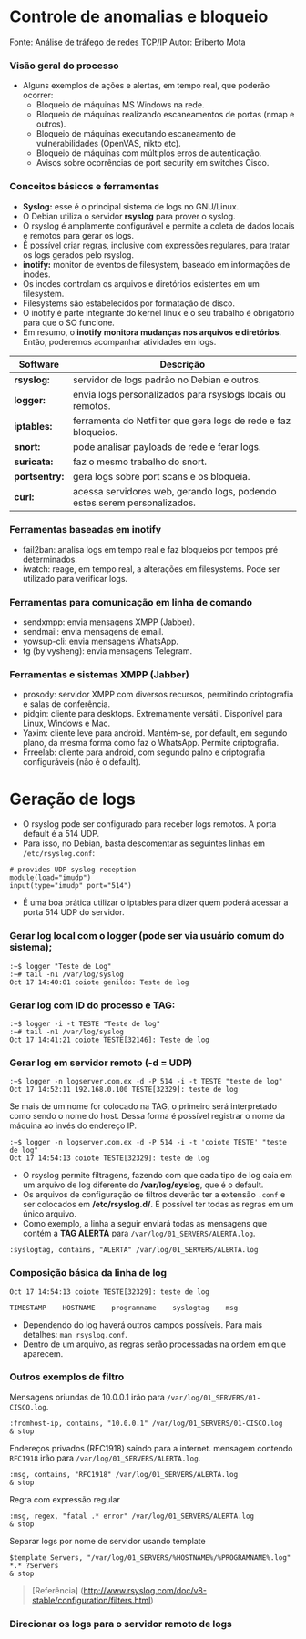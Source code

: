 # Controle de anomalias e bloqueio

Fonte: [Análise de tráfego de redes TCP/IP](https://youtu.be/8KyrUA1nACY?t=3430)
Autor: Eriberto Mota

### Visão geral do processo
- Alguns exemplos de ações e alertas, em tempo real, que poderão ocorrer:
   - Bloqueio de máquinas MS Windows na rede.
   - Bloqueio de máquinas realizando escaneamentos de portas (nmap e outros).
   - Bloqueio de máquinas executando escaneamento de vulnerabilidades (OpenVAS, nikto etc).
   - Bloqueio de máquinas com múltiplos erros de autenticação.
   - Avisos sobre ocorrências de port security em switches Cisco.
   
### Conceitos básicos e ferramentas
- **Syslog:** esse é o principal sistema de logs no GNU/Linux.
- O Debian utiliza o servidor **rsyslog** para prover o syslog.
- O rsyslog é amplamente configurável e permite a coleta de dados locais e remotos para gerar os logs.
- É possível criar regras, inclusive com expressões regulares, para tratar os logs gerados pelo rsyslog.
- **inotify:** monitor de eventos de filesystem, baseado em informações de inodes.
- Os inodes controlam os arquivos e diretórios existentes em um filesystem.
- Filesystems são estabelecidos por formatação de disco.
- O inotify é parte integrante do kernel linux e o seu trabalho é obrigatório para que o SO funcione.
- Em resumo, o **inotify monitora mudanças nos arquivos e diretórios**. Então, poderemos acompanhar atividades em logs.

| **Software** | **Descrição** |  
|--- |---| 
| **rsyslog:** | servidor de logs padrão no Debian e outros. |
| **logger:** | envia logs personalizados para rsyslogs locais ou remotos. |
| **iptables:** | ferramenta do Netfilter que gera logs de rede e faz bloqueios. |
| **snort:** | pode analisar payloads de rede e ferar logs. |
| **suricata:** | faz o mesmo trabalho do snort. |
| **portsentry:** | gera logs sobre port scans e os bloqueia. |
| **curl:** | acessa servidores web, gerando logs, podendo estes serem personalizados. |

### Ferramentas baseadas em inotify
- fail2ban: analisa logs em tempo real e faz bloqueios por tempos pré determinados.
- iwatch: reage, em tempo real, a alterações em filesystems. Pode ser utilizado para verificar logs.

### Ferramentas para comunicação em linha de comando
- sendxmpp: envia mensagens XMPP (Jabber).
- sendmail: envia mensagens de email.
- yowsup-cli: envia mensagens WhatsApp.
- tg (by vysheng): envia mensagens Telegram.

### Ferramentas e sistemas XMPP (Jabber)
- prosody: servidor XMPP com diversos recursos, permitindo criptografia e salas de conferência.
- pidgin: cliente para desktops. Extremamente versátil. Disponível para Linux, Windows e Mac.
- Yaxim: cliente leve para android. Mantém-se, por default, em segundo plano, da mesma forma como faz o WhatsApp. Permite criptografia.
- Frreelab: cliente para android, com segundo palno e criptografia configuráveis (não é o default).

# Geração de logs
- O rsyslog pode ser configurado para receber logs remotos. A porta default é a 514 UDP.
- Para isso, no Debian, basta descomentar as seguintes linhas em `/etc/rsyslog.conf`:
~~~
# provides UDP syslog reception
module(load="imudp")
input(type="imudp" port="514")
~~~
- É uma boa prática utilizar o iptables para dizer quem poderá acessar a porta 514 UDP do servidor.
  
### Gerar log local com o logger (pode ser via usuário comum do sistema);
~~~
:~$ logger "Teste de Log"
:~# tail -n1 /var/log/syslog
Oct 17 14:40:01 coiote genildo: Teste de log
~~~

### Gerar log com ID do processo e TAG:
~~~
:~$ logger -i -t TESTE "Teste de log"
:~# tail -n1 /var/log/syslog
Oct 17 14:41:21 coiote TESTE[32146]: Teste de log
~~~

### Gerar log em servidor remoto (-d = UDP)
~~~
:~$ logger -n logserver.com.ex -d -P 514 -i -t TESTE "teste de log"
Oct 17 14:52:11 192.168.0.100 TESTE[32329]: teste de log
~~~

Se mais de um nome for colocado na TAG, o primeiro será interpretado como sendo o nome do host. Dessa forma é possível registrar o nome da máquina ao invés do endereço IP.
~~~
:~$ logger -n logserver.com.ex -d -P 514 -i -t 'coiote TESTE' "teste de log"
Oct 17 14:54:13 coiote TESTE[32329]: teste de log
~~~
  
- O rsyslog permite filtragens, fazendo com que cada tipo de log caia em um arquivo de log diferente do **/var/log/syslog**, que é o default.
- Os arquivos de configuração de filtros deverão ter a extensão `.conf` e ser colocados em **/etc/rsyslog.d/**. É possível ter todas as regras em um único arquivo.
- Como exemplo, a linha a seguir enviará todas as mensagens que contém a **TAG ALERTA** para `/var/log/01_SERVERS/ALERTA.log`.
~~~
:syslogtag, contains, "ALERTA" /var/log/01_SERVERS/ALERTA.log
~~~

### Composição básica da linha de log
~~~
Oct 17 14:54:13 coiote TESTE[32329]: teste de log

TIMESTAMP    HOSTNAME    programname    syslogtag    msg
~~~
- Dependendo do log haverá outros campos possíveis. Para mais detalhes: `man rsyslog.conf`.
- Dentro de um arquivo, as regras serão processadas na ordem em que aparecem.

### Outros exemplos de filtro

Mensagens oriundas de 10.0.0.1 irão para `/var/log/01_SERVERS/01-CISCO.log`.  
~~~
:fromhost-ip, contains, "10.0.0.1" /var/log/01_SERVERS/01-CISCO.log
& stop
~~~

Endereços privados (RFC1918) saindo para a internet. mensagem contendo `RFC1918` irão para `/var/log/01_SERVERS/ALERTA.log`.
~~~
:msg, contains, "RFC1918" /var/log/01_SERVERS/ALERTA.log
& stop
~~~

Regra com expressão regular
~~~
:msg, regex, "fatal .* error" /var/log/01_SERVERS/ALERTA.log
& stop
~~~

Separar logs por nome de servidor usando template
~~~
$template Servers, "/var/log/01_SERVERS/%HOSTNAME%/%PROGRAMNAME%.log"
*.* ?Servers
& stop
~~~

> [Referência] (http://www.rsyslog.com/doc/v8-stable/configuration/filters.html)

### Direcionar os logs para o servidor remoto de logs

